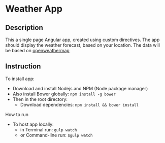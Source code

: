 # Weather App

## Description

This a single page Angular app, created using custom directives.
The app should display the weather forecast, based on your location.
The data will be based on [openweathermap](http://openweathermap.org/)

## Instruction

To install app:
- Download and install Nodejs and NPM (Node package manager)
- Also install Bower globally: `npm install -g bower `
- Then in the root directory:
	- Download dependencies: `npm install && bower install `

How to run
- To host app locally:
	- in Terminal run: `gulp watch` 
	- or Command-line run: `$gulp watch` 


